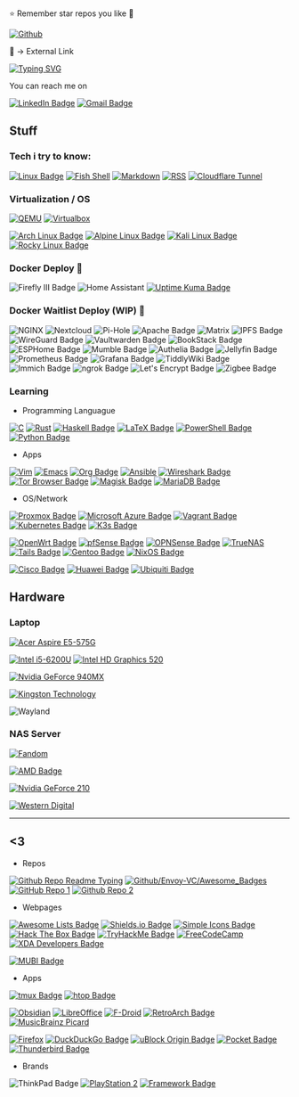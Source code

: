 ⭐ Remember star repos you like 💌

[![Github](https://img.shields.io/badge/👓_README_Source_Code-100000?style=for-the-badge&logo=github&logoColor=white)](README.md?plain=1)

🔗 -> External Link 

[![Typing SVG](https://readme-typing-svg.demolab.com?font=JetBrains+Mono&weight=300&size=16&duration=4600&pause=1200&color=15C9F7C8&vCenter=true&width=460&height=35&lines=Hi+There+%F0%9F%91%8B%2C+I+am+Deathgabox+%5E%5E;2+Years+with+Arch%F0%9F%90%A7+as+Daily+Driver;%F0%9F%8C%B1+Trying+to+switch+Systemd+to+S6;Feel+free+to+look+around)](https://git.io/typing-svg)

You can reach me on

[![LinkedIn Badge](https://img.shields.io/badge/🔗_Linked[In]-e6e6e6?logo=linkedin&logoColor=0575B0&style=for-the-badge)](https://www.linkedin.com/in/gabriel-zu%C3%B1iga-montecinos-299539252/)
[![Gmail Badge](https://img.shields.io/badge/🔗_mailto:zunigagabriel3[at]gmail[dot]com-B51D39?logo=gmail&logoColor=FABE0F&labelColor=38A454&style=for-the-badge)](mailto:zunigagabriel3@gmail.com)

## Stuff

### Tech i try to know:

[![Linux Badge](https://img.shields.io/badge/🔗_Linux-F5BB16?logo=linux&logoColor=000&style=for-the-badge)](https://www.kernel.org/)
[![Fish Shell](https://img.shields.io/badge/🔗_Fish_Shell-52AC4C?logo=zsh&logoColor=fff&style=for-the-badge)](https://fishshell.com/)
[![Markdown](https://img.shields.io/badge/🔗_Markdown-000000?style=for-the-badge&logo=markdown&logoColor=white)](https://www.markdownguide.org)
[![RSS](https://img.shields.io/badge/🔗_RSS-FFA500?style=for-the-badge&logo=rss&logoColor=white)](https://www.rssboard.org/rss-specification)
[![Cloudflare Tunnel](https://img.shields.io/badge/🔗_Cloudflare_Tunnel-F38020?style=for-the-badge&logo=Cloudflare&logoColor=white)](https://www.cloudflare.com/products/tunnel/)

### Virtualization / OS
[![QEMU](https://img.shields.io/badge/🔗_QEMU-F36201?logo=qemu&logoColor=010101&style=for-the-badge)](https://www.qemu.org/) [![Virtualbox](https://img.shields.io/badge/🔗_VirtualBox-183A61?logo=virtualbox&logoColor=white&style=for-the-badge)](https://www.virtualbox.org/)

[![Arch Linux Badge](https://img.shields.io/badge/🔗_Arch%20Linux-1793D1?logo=archlinux&logoColor=fff&style=for-the-badge)](https://archlinux.org/)
[![Alpine Linux Badge](https://img.shields.io/badge/🔗_Alpine%20Linux-0D597F?logo=alpinelinux&logoColor=fff&style=for-the-badge)](https://www.alpinelinux.org/)
[![Kali Linux Badge](https://img.shields.io/badge/🔗_Kali%20Linux-557C94?logo=kalilinux&logoColor=fff&style=for-the-badge)](https://www.kali.org/)
[![Rocky Linux Badge](https://img.shields.io/badge/🔗_Rocky%20Linux-10B981?logo=rockylinux&logoColor=fff&style=for-the-badge)](https://rockylinux.org/)

### Docker Deploy 🐳

![Firefly III Badge](https://img.shields.io/badge/Firefly%20III-CD5029?logo=fireflyiii&logoColor=fff&style=for-the-badge)
![Home Assistant](https://img.shields.io/badge/home%20assistant-%2341BDF5.svg?style=for-the-badge&logo=home-assistant&logoColor=white)
[![Uptime Kuma Badge](https://img.shields.io/badge/🔗_Uptime%20Kuma-5CDD8B?logo=uptimekuma&logoColor=000&style=for-the-badge)](https://kuma.deathgabox.work/status/kuma)

### Docker Waitlist Deploy (WIP) 🐳

![NGINX](https://img.shields.io/badge/NGINX-009639?logo=nginx&logoColor=fff&style=for-the-badge)
![Nextcloud](https://img.shields.io/badge/Nextcloud-0082C9?style=for-the-badge&logo=Nextcloud&logoColor=white)
![Pi-Hole](https://img.shields.io/badge/pihole-%2396060C.svg?style=for-the-badge&logo=pi-hole&logoColor=white)
![Apache Badge](https://img.shields.io/badge/Apache-D22128?logo=apache&logoColor=fff&style=for-the-badge)
![Matrix](https://img.shields.io/badge/matrix-000000?style=for-the-badge&logo=Matrix&logoColor=white)
![IPFS Badge](https://img.shields.io/badge/IPFS-65C2CB?logo=ipfs&logoColor=fff&style=for-the-badge)
![WireGuard Badge](https://img.shields.io/badge/WireGuard-88171A?logo=wireguard&logoColor=fff&style=for-the-badge)
![Vaultwarden Badge](https://img.shields.io/badge/Vaultwarden-000?logo=vaultwarden&logoColor=fff&style=for-the-badge)
![BookStack Badge](https://img.shields.io/badge/BookStack-0288D1?logo=bookstack&logoColor=fff&style=for-the-badge)
![ESPHome Badge](https://img.shields.io/badge/ESPHome-000?logo=esphome&logoColor=fff&style=for-the-badge)
![Mumble Badge](https://img.shields.io/badge/Mumble-000?logo=mumble&logoColor=fff&style=for-the-badge)
![Authelia Badge](https://img.shields.io/badge/Authelia-113155?logo=authelia&logoColor=fff&style=for-the-badge)
![Jellyfin Badge](https://img.shields.io/badge/Jellyfin-00A4DC?logo=jellyfin&logoColor=fff&style=for-the-badge)
![Prometheus Badge](https://img.shields.io/badge/Prometheus-E6522C?logo=prometheus&logoColor=fff&style=for-the-badge)
![Grafana Badge](https://img.shields.io/badge/Grafana-F46800?logo=grafana&logoColor=fff&style=for-the-badge)
![TiddlyWiki Badge](https://img.shields.io/badge/TiddlyWiki-111?logo=tiddlywiki&logoColor=fff&style=for-the-badge)
![Immich Badge](https://img.shields.io/badge/Immich-4250AF?logo=immich&logoColor=fff&style=for-the-badge)
![ngrok Badge](https://img.shields.io/badge/ngrok-1F1E37?logo=ngrok&logoColor=fff&style=for-the-badge)
![Let's Encrypt Badge](https://img.shields.io/badge/Let's%20Encrypt-003A70?logo=letsencrypt&logoColor=fff&style=for-the-badge)
![Zigbee Badge](https://img.shields.io/badge/Zigbee-EB0443?logo=zigbee&logoColor=fff&style=for-the-badge)

### Learning

- Programming Languague

[![C](https://img.shields.io/badge/🔗_C_Standard-00599C?style=for-the-badge&logo=c&logoColor=white)](https://www.open-std.org/jtc1/sc22/wg14/www/standards)
[![Rust](https://img.shields.io/badge/🔗_Rust-000000?style=for-the-badge&logo=rust&logoColor=white)](https://www.rust-lang.org/)
[![Haskell Badge](https://img.shields.io/badge/🔗_Haskell-5D4F85?logo=haskell&logoColor=fff&style=for-the-badge)](https://www.haskell.org/)
[![LaTeX Badge](https://img.shields.io/badge/🔗_LaTeX-008080?logo=latex&logoColor=fff&style=for-the-badge)](www.latex-project.org)
[![PowerShell Badge](https://img.shields.io/badge/🔗_PowerShell-5391FE?logo=powershell&logoColor=fff&style=for-the-badge)](https://github.com/PowerShell/PowerShell)
[![Python Badge](https://img.shields.io/badge/🔗_Python-3776AB?logo=python&logoColor=fff&style=for-the-badge)](https://www.python.org/)

- Apps

[![Vim](https://img.shields.io/badge/🔗_VIM-%2311AB00.svg?&style=for-the-badge&logo=vim&logoColor=white)](https://www.vim.org/)
[![Emacs](https://img.shields.io/badge/🔗_Emacs-%237F5AB6.svg?&style=for-the-badge&logo=gnu-emacs&logoColor=white)](https://www.gnu.org/software/emacs/) [![Org Badge](https://img.shields.io/badge/🔗_Org-7A9?logo=org&logoColor=fff&style=for-the-badge)](https://orgmode.org/)
[![Ansible](https://img.shields.io/badge/🔗_Ansible-%231A1918.svg?style=for-the-badge&logo=ansible&logoColor=white)](https://www.ansible.com/)
[![Wireshark Badge](https://img.shields.io/badge/🔗_Wireshark-1679A7?logo=wireshark&logoColor=fff&style=for-the-badge)](https://www.wireshark.org/)
[![Tor Browser Badge](https://img.shields.io/badge/🔗_Tor%20Browser-7D4698?logo=torbrowser&logoColor=fff&style=for-the-badge)](https://www.torproject.org/)
[![Magisk Badge](https://img.shields.io/badge/🔗_Magisk-00AF9C?logo=magisk&logoColor=fff&style=for-the-badge)](https://github.com/topjohnwu/Magisk)
[![MariaDB Badge](https://img.shields.io/badge/🔗_MariaDB-003545?logo=mariadb&logoColor=fff&style=for-the-badge)](https://mariadb.org/)

- OS/Network

[![Proxmox Badge](https://img.shields.io/badge/🔗_Proxmox-E57000?logo=proxmox&logoColor=fff&style=for-the-badge)](https://www.proxmox.com/en/)
[![Microsoft Azure Badge](https://img.shields.io/badge/🔗_Microsoft%20Azure-0078D4?logo=microsoftazure&logoColor=fff&style=for-the-badge)](https://azure.microsoft.com/en-us)
[![Vagrant Badge](https://img.shields.io/badge/🔗_Vagrant-1868F2?logo=vagrant&logoColor=fff&style=for-the-badge)](https://www.vagrantup.com/)
[![Kubernetes Badge](https://img.shields.io/badge/🔗_K8s-326CE5?logo=kubernetes&logoColor=fff&style=for-the-badge)](https://kubernetes.io/) [![K3s Badge](https://img.shields.io/badge/🔗_K3s-FFC61C?logo=k3s&logoColor=000&style=for-the-badge)](https://k3s.io/)

[![OpenWrt Badge](https://img.shields.io/badge/🔗_OpenWrt-00B5E2?logo=openwrt&logoColor=fff&style=for-the-badge)](https://openwrt.org/)
[![pfSense Badge](https://img.shields.io/badge/🔗_pfSense-212121?logo=pfsense&logoColor=fff&style=for-the-badge)](https://www.pfsense.org)
[![OPNSense Badge](https://img.shields.io/badge/🔗_OPNSense-D94F00?logo=opnsense&logoColor=fff&style=for-the-badge)](https://opnsense.org/)
[![TrueNAS](https://img.shields.io/badge/🔗_TrueNAS-0095D5?logo=truenas&logoColor=fff&style=for-the-badge)](https://www.truenas.com/)
[![Tails Badge](https://img.shields.io/badge/🔗_Tails-56347C?logo=tails&logoColor=fff&style=for-the-badge)](https://tails.net/)
[![Gentoo Badge](https://img.shields.io/badge/🔗_Gentoo-54487A?logo=gentoo&logoColor=fff&style=for-the-badge)](https://www.gentoo.org/)
[![NixOS Badge](https://img.shields.io/badge/🔗_NixOS-5277C3?logo=nixos&logoColor=fff&style=for-the-badge)](https://nixos.org/)

[![Cisco Badge](https://img.shields.io/badge/🔗_Cisco_Network-1BA0D7?logo=cisco&logoColor=fff&style=for-the-badge)](https://www.cisco.com/)
[![Huawei Badge](https://img.shields.io/badge/🔗_Huawei_Network-F00?logo=huawei&logoColor=fff&style=for-the-badge)](https://e.huawei.com/en/)
[![Ubiquiti Badge](https://img.shields.io/badge/🔗_Ubiquiti_Network-0559C9?logo=ubiquiti&logoColor=fff&style=for-the-badge)](https://www.ui.com/introduction)


## Hardware

### Laptop

[![Acer Aspire E5-575G](https://img.shields.io/badge/Acer-Aspire_E5_575G-83B81A?logo=acer&logoColor=fff&style=for-the-badge)](https://global-download.acer.com/GDFiles/Document/User%20Manual%20W10/User%20Manual%20W10_Acer_1.0_A_A.pdf?acerid=636349268251913884&Step1=&Step2=&Step3=ASPIRE%20E5-576&OS=ALL&LC=en&BC=ACER&SC=PA_6)

[![Intel i5-6200U](https://img.shields.io/badge/🔗_Intel-Core_i5_6200U-0071C5?style=for-the-badge&logo=intel&logoColor=white)](https://ark.intel.com/content/www/us/en/ark/products/88193/intel-core-i5-6200u-processor-3m-cache-up-to-2-80-ghz.html) [![Intel HD Graphics 520](https://img.shields.io/badge/🔗_Intel-HD_Graphics_520-0071C5?style=for-the-badge&logo=intel&logoColor=white)](https://www.intel.com/content/www/us/en/support/products/88355/graphics/processor-graphics/intel-hd-graphics-family/intel-hd-graphics-520.html)

[![Nvidia GeForce 940MX](https://img.shields.io/badge/🔗_NVIDIA-GeForce_940MX-76B900?style=for-the-badge&logo=nvidia&logoColor=white)](https://www.nvidia.com/en-us/geforce/gaming-laptops/geforce-940mx/)

[![Kingston Technology](https://img.shields.io/badge/🔗_Kingston%20Fury%20Renegade-1TB-000?logo=kingstontechnology&logoColor=fff&style=for-the-badge)](https://www.kingston.com/en/ssd/gaming/kingston-fury-renegade-nvme-m2-ssd/)

![Wayland](https://img.shields.io/badge/Display-1366x768-FFBC00?logo=wayland&logoColor=000&style=for-the-badge)

### NAS Server

[![Fandom](https://img.shields.io/badge/🔗_Fandom_Wiki-HP_MicroServer_N40L-FA005A?logo=fandom&logoColor=fff&style=for-the-badge)](https://n40l.fandom.com/wiki/HP_MicroServer_N40L_Wiki)

[![AMD Badge](https://img.shields.io/badge/🔗_AMD-Turion_II_Neo_N40L_K625-ED1C24?logo=amd&logoColor=fff&style=for-the-badge)](https://en.wikipedia.org/wiki/Template:AMD_Turion_II_Neo_(Geneva,_dual-core))

[![Nvidia GeForce 210](https://img.shields.io/badge/🔗_NVIDIA-GeForce_210_V340.1080-76B900?style=for-the-badge&logo=nvidia&logoColor=white)](https://www.techpowerup.com/gpu-specs/geforce-210.c2020)

[![Western Digital](https://img.shields.io/badge/🔗_Western%20Digital-2x1TB-000?logo=westerndigital&logoColor=fff&style=for-the-badge)](https://www.westerndigital.com/en-us/products/internal-drives/wd-blue-desktop-sata-hdd?sku=WD10EZEX)


---
## <3

- Repos

[![Github Repo Readme Typing](https://img.shields.io/badge/🔗_GitHub_Repo_Readme_Typing_-181717?logo=github&logoColor=fff&style=for-the-badge)](https://github.com/denvercoder1/readme-typing-svg) [![Github/Envoy-VC/Awesome_Badges](https://img.shields.io/badge/🔗_GitHub_Repo_Awesome_Badges-181717?logo=github&logoColor=fff&style=for-the-badge)](https://github.com/Envoy-VC/awesome-badges) [![GitHub Repo 1](https://img.shields.io/badge/🔗_GitHub_Repo_Awesome_Self_Hosted-181717?logo=github&logoColor=fff&style=for-the-badge)](https://github.com/awesome-selfhosted/awesome-selfhosted) 
[![Github Repo 2](https://img.shields.io/badge/🔗_GitHub_Repo_Awesome_Awesomeness-181717?logo=github&logoColor=fff&style=for-the-badge)](https://github.com/bayandin/awesome-awesomeness)

- Webpages

[![Awesome Lists Badge](https://img.shields.io/badge/🔗_Awesome%20Lists-FC60A8?logo=awesomelists&logoColor=fff&style=for-the-badge)](https://github.com/sindresorhus/awesome)   [![Shields.io Badge](https://img.shields.io/badge/🔗_Shields.io-000?logo=shieldsdotio&logoColor=fff&style=for-the-badge)](https://shields.io/) [![Simple Icons Badge](https://img.shields.io/badge/🔗_Badges%20Pages-111?logo=simpleicons&logoColor=fff&style=for-the-badge)](https://badges.pages.dev) [![Hack The Box Badge](https://img.shields.io/badge/🔗_Hack%20The%20Box-9FEF00?logo=hackthebox&logoColor=000&style=for-the-badge)](https://www.hackthebox.com/) [![TryHackMe Badge](https://img.shields.io/badge/TryHackMe-212C42?logo=tryhackme&logoColor=fff&style=for-the-badge)](https://tryhackme.com/) [![FreeCodeCamp](https://img.shields.io/badge/🔗_FreeCodeCamp-27273D?style=for-the-badge&logo=freecodecamp&logoColor=white)](https://www.freecodecamp.org/) [![XDA Developers Badge](https://img.shields.io/badge/🔗_XDA%20Developers-EA7100?logo=xdadevelopers&logoColor=fff&style=for-the-badge)](https://www.xda-developers.com/)

[![MUBI Badge](https://img.shields.io/badge/🔗_MUBI-000?logo=mubi&logoColor=fff&style=for-the-badge)](https://mubi.com)

- Apps

[![tmux Badge](https://img.shields.io/badge/🔗_tmux-1BB91F?logo=tmux&logoColor=fff&style=for-the-badge)](https://github.com/tmux/tmux/wiki) [![htop Badge](https://img.shields.io/badge/🔗_htop-009020?logo=htop&logoColor=fff&style=for-the-badge)](https://htop.dev/)

[![Obsidian](https://img.shields.io/badge/🔗_Obsidian-252525?style=for-the-badge&logo=obsidian&logoColor=6830D9)](https://obsidian.md/)
[![LibreOffice](https://img.shields.io/badge/🔗_LibreOffice-18A303?style=for-the-badge&logo=LibreOffice&logoColor=white)](https://www.libreoffice.org/)
[![F-Droid](https://img.shields.io/badge/🔗_F%20Droid-1976D2?style=for-the-badge&logo=f-droid&logoColor=white)](https://f-droid.org/)
[![RetroArch Badge](https://img.shields.io/badge/🔗_RetroArch-000?logo=retroarch&logoColor=fff&style=for-the-badge)](https://www.retroarch.com/)
[![MusicBrainz Picard](https://img.shields.io/badge/🔗_MusicBrainz_Picard-BA478F?logo=musicbrainz&logoColor=fff&style=for-the-badge)](https://picard.musicbrainz.org/)

[![Firefox](https://img.shields.io/badge/🔗_Firefox_Browser-FF7139?style=for-the-badge&logo=Firefox-Browser&logoColor=white)](https://www.mozilla.org/en-US/firefox/new/)
[![DuckDuckGo Badge](https://img.shields.io/badge/🔗_DuckDuckGo-DE5833?logo=duckduckgo&logoColor=fff&style=for-the-badge)](https://duckduckgo.com/)
[![uBlock Origin Badge](https://img.shields.io/badge/🔗_uBlock%20Origin-800000?logo=ublockorigin&logoColor=fff&style=for-the-badge)](https://ublockorigin.com/)
[![Pocket Badge](https://img.shields.io/badge/🔗_Pocket-EF3F56?logo=pocket&logoColor=fff&style=for-the-badge)](https://getpocket.com/en)
[![Thunderbird Badge](https://img.shields.io/badge/🔗_Thunderbird-0A84FF?logo=thunderbird&logoColor=fff&style=for-the-badge)](https://www.thunderbird.net/en-US/)

- Brands

![ThinkPad Badge](https://img.shields.io/badge/ThinkPad-EE2624?logo=thinkpad&logoColor=fff&style=for-the-badge) [![PlayStation 2](https://img.shields.io/badge/🔗_PlayStation%202-003791?logo=playstation2&logoColor=fff&style=for-the-badge)](https://playstation.fandom.com/wiki/PlayStation_2) [![Framework Badge](https://img.shields.io/badge/🔗_Framework-000?logo=framework&logoColor=fff&style=for-the-badge)](https://frame.work/)

<!---
DeathGabox/DeathGabox is a ✨ special ✨ repository because its `README.md` (this file) appears on your GitHub profile.
You can click the Preview link to take a look at your changes.
Hi <3

![Build With Love](http://ForTheBadge.com/images/badges/built-with-love.svg)
--->


